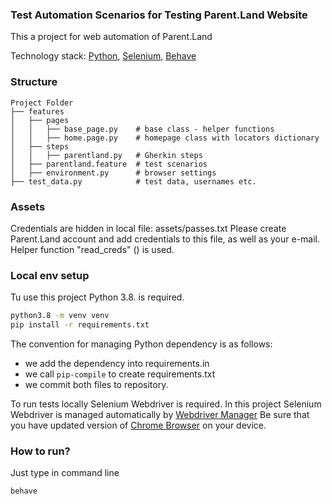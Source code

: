 ### Test Automation Scenarios for Testing Parent.Land Website

This a project for web automation of Parent.Land 

Technology stack: [Python](https://www.python.org/), [Selenium](https://www.selenium.dev/), 
[Behave](https://pypi.org/project/behave/)


### Structure

```
Project Folder
├── features
│   ├── pages
│   │   ├── base_page.py    # base class - helper functions
│   │   ├── home.page.py    # homepage class with locators dictionary
│   ├── steps
│   │   ├── parentland.py   # Gherkin steps
│   ├── parentland.feature  # test scenarios
│   ├── environment.py      # browser settings 
├── test_data.py            # test data, usernames etc.
```

### Assets

Credentials are hidden in local file: assets/passes.txt
Please create Parent.Land account and add credentials to this file, as well as your e-mail.
Helper function "read_creds" () is used.

### Local env setup

Tu use this project Python 3.8. is required.

```bash
python3.8 -m venv venv
pip install -r requirements.txt
```

The convention for managing Python dependency is as follows:
- we add the dependency into requirements.in
- we call ```pip-compile``` to create requirements.txt
- we commit both files to repository.

To run tests locally Selenium Webdriver is required. 
In this project Selenium Webdriver is managed automatically by 
[Webdriver Manager](https://github.com/SergeyPirogov/webdriver_manager)
Be sure that you have updated version of [Chrome Browser](https://www.google.com/chrome/) on your device.

### How to run?

Just type in command line

```
behave
```
